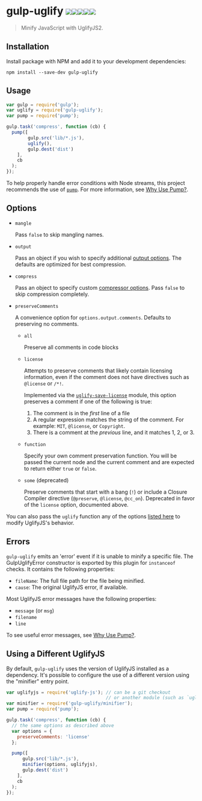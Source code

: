 # gulp-uglify [![][travis-shield-img]][travis-shield][![][appveyor-shield-img]][appveyor-shield][![][npm-dl-shield-img]][npm-shield][![][npm-v-shield-img]][npm-shield][![][coveralls-shield-img]][coveralls-shield]

> Minify JavaScript with UglifyJS2.

## Installation

Install package with NPM and add it to your development dependencies:

`npm install --save-dev gulp-uglify`

## Usage

```javascript
var gulp = require('gulp');
var uglify = require('gulp-uglify');
var pump = require('pump');

gulp.task('compress', function (cb) {
  pump([
        gulp.src('lib/*.js'),
        uglify(),
        gulp.dest('dist')
    ],
    cb
  );
});
```

To help properly handle error conditions with Node streams, this project
recommends the use of [`pump`](https://github.com/mafintosh/pump). For more
information, see [Why Use Pump?](docs/why-use-pump/README.md#why-use-pump).

## Options

- `mangle`

	Pass `false` to skip mangling names.

- `output`

	Pass an object if you wish to specify additional [output
	options](http://lisperator.net/uglifyjs/codegen). The defaults are
	optimized for best compression.

- `compress`

	Pass an object to specify custom [compressor
	options](http://lisperator.net/uglifyjs/compress). Pass `false` to skip
	compression completely.

- `preserveComments`

	A convenience option for `options.output.comments`. Defaults to preserving no
	comments.

	- `all`

		Preserve all comments in code blocks

	- `license`

		Attempts to preserve comments that likely contain licensing information,
		even if the comment does not have directives such as `@license` or `/*!`.

		Implemented via the [`uglify-save-license`](https://github.com/shinnn/uglify-save-license)
		module, this option preserves a comment if one of the following is true:

		1. The comment is in the *first* line of a file
		2. A regular expression matches the string of the comment.
				For example: `MIT`, `@license`, or `Copyright`.
		3. There is a comment at the *previous* line, and it matches 1, 2, or 3.

	- `function`

		Specify your own comment preservation function. You will be passed the
		current node and the current comment and are expected to return either
		`true` or `false`.

	- `some` (deprecated)

		Preserve comments that start with a bang (`!`) or include a Closure Compiler
		directive (`@preserve`, `@license`, `@cc_on`).
		Deprecated in favor of the `license` option, documented above.

You can also pass the `uglify` function any of the options [listed
here](https://github.com/mishoo/UglifyJS2#the-simple-way) to modify
UglifyJS's behavior.

## Errors

`gulp-uglify` emits an 'error' event if it is unable to minify a specific file.
The GulpUglifyError constructor is exported by this plugin for `instanceof` checks.
It contains the following properties:

- `fileName`: The full file path for the file being minified.
- `cause`: The original UglifyJS error, if available.

Most UglifyJS error messages have the following properties:

- `message` (or `msg`)
- `filename`
- `line`

To see useful error messages, see [Why Use Pump?](docs/why-use-pump/README.md#why-use-pump).

## Using a Different UglifyJS

By default, `gulp-uglify` uses the version of UglifyJS installed as a dependency.
It's possible to configure the use of a different version using the "minifier" entry point.

```javascript
var uglifyjs = require('uglify-js'); // can be a git checkout
                                     // or another module (such as `uglify-js-harmony` for ES6 support)
var minifier = require('gulp-uglify/minifier');
var pump = require('pump');

gulp.task('compress', function (cb) {
  // the same options as described above
  var options = {
    preserveComments: 'license'
  };

  pump([
      gulp.src('lib/*.js'),
      minifier(options, uglifyjs),
      gulp.dest('dist')
    ],
    cb
  );
});
```

[travis-shield-img]: https://img.shields.io/travis/terinjokes/gulp-uglify/master.svg?label=Travis%20CI&style=flat-square
[travis-shield]: https://travis-ci.org/terinjokes/gulp-uglify
[appveyor-shield-img]: https://img.shields.io/appveyor/ci/terinjokes/gulp-uglify/master.svg?label=AppVeyor&style=flat-square
[appveyor-shield]: https://ci.appveyor.com/project/terinjokes/gulp-uglify
[npm-dl-shield-img]: https://img.shields.io/npm/dm/gulp-uglify.svg?style=flat-square
[npm-shield]: http://browsenpm.org/package/gulp-uglify
[npm-v-shield-img]: https://img.shields.io/npm/v/gulp-uglify.svg?style=flat-square
[coveralls-shield-img]: https://img.shields.io/coveralls/terinjokes/gulp-uglify/master.svg?style=flat-square
[coveralls-shield]: https://coveralls.io/github/terinjokes/gulp-uglify
